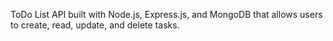 ToDo List API built with Node.js, Express.js, and MongoDB that allows users to create, read, update, and delete tasks.    


